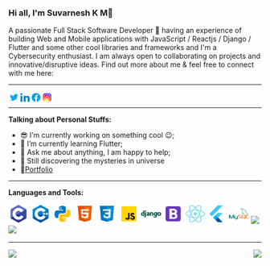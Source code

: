 ### Hi all, I'm Suvarnesh K M👋

A passionate Full Stack Software Developer 🚀 having an experience of building Web and Mobile applications with JavaScript / Reactjs / Django / Flutter and some other cool libraries and frameworks and I'm a Cybersecurity enthusiast. I am always open to collaborating on projects and innovative/disruptive ideas. Find out more about me & feel free to connect with me here:

_____________________________________________________________

<a href="https://twitter.com/SuvarneshKM">
  <img align="left" alt="Suvarnesh K M | Twitter" width="22px" height="22px" src="https://github.com/SuvarneshKM/SuvarneshKM/blob/main/icons/icons8-twitter.svg" />
</a>
<a href="https://www.linkedin.com/in/suvarnesh-km/">
  <img align="left" alt="Suvarnesh K M | Linkedin" width="22px" height="22px"  src="https://github.com/SuvarneshKM/SuvarneshKM/blob/main/icons/icons8-linkedin-2.svg" />
</a>
<a href="https://www.facebook.com/suvarneshkm/">
  <img align="left" alt="Suvarnesh K M | Facebook" width="22px" height="22px"  src="https://github.com/SuvarneshKM/SuvarneshKM/blob/main/icons/icons8-facebook-logo.svg" />
</a>
<a href="https://www.instagram.com/_suvarnesh.rdg_/">
  <img align="left" alt="Suvarnesh K M | Instagram" width="22px" height="22px"  src="https://github.com/SuvarneshKM/SuvarneshKM/blob/main/icons/icons8-instagram-logo.svg" />
</a>
  <br />

_____________________________________________________________

**Talking about Personal Stuffs:**

- :sunglasses: I’m currently working on something cool :wink:;
- 🌱 I’m currently learning Flutter; 
- 💬 Ask me about anything, I am happy to help;
- :milky_way: Still discovering the mysteries in universe
- :rocket:[Portfolio](https://suvarneshkm.github.io/)
_____________________________________________________________

**Languages and Tools:**  

<code><img height="40" src="https://github.com/SuvarneshKM/SuvarneshKM/blob/main/icons/icons8-c-programming.svg"></code>
<code><img height="40" src="https://github.com/SuvarneshKM/SuvarneshKM/blob/main/icons/icons8-c%2B%2B.svg"></code>
<code><img height="40" src="https://github.com/SuvarneshKM/SuvarneshKM/blob/main/icons/icons8-python.svg"></code>
<code><img height="40" src="https://github.com/SuvarneshKM/SuvarneshKM/blob/main/icons/icons8-html-5.svg"></code>
<code><img height="40" src="https://github.com/SuvarneshKM/SuvarneshKM/blob/main/icons/icons8-css3.svg"></code>
<code><img height="40" src="https://github.com/SuvarneshKM/SuvarneshKM/blob/main/icons/icons8-javascript.svg"></code>
<code><img height="40" src="https://github.com/SuvarneshKM/SuvarneshKM/blob/main/icons/icons8-django.svg"></code>
<code><img height="40" src="https://github.com/SuvarneshKM/SuvarneshKM/blob/main/icons/icons8-bootstrap.svg"></code>
<code><img height="40" src="https://github.com/SuvarneshKM/SuvarneshKM/blob/main/icons/icons8-react-native.svg"></code>
<code><img height="40" src="https://github.com/SuvarneshKM/SuvarneshKM/blob/main/icons/icons8-flutter.svg"></code>
<code><img height="40" src="https://github.com/SuvarneshKM/SuvarneshKM/blob/main/icons/icons8-mysql-logo.svg"></code>
<code><img height="40" src="https://github.com/SuvarneshKM/SuvarneshKM/blob/main/icons/git.svg"></code>
<code><img height="40" src="https://github.com/SuvarneshKM/SuvarneshKM/blob/main/icons/linux.svg"></code>
_____________________________________________________________


<img src="https://github-readme-stats.vercel.app/api?username=suvarneshkm&title_color=00FF7F&icon_color=00A43C&text_color=CBFFDF&bg_color=080808&show_icons=true&count_private=true" width=450 align="left" />
<img src="https://github-readme-stats.vercel.app/api/top-langs/?username=SuvarneshKM&title_color=00FF7F&icon_color=00A43C&text_color=CBFFDF&bg_color=080808&layout=compact&show_icons=true" align="right" />


